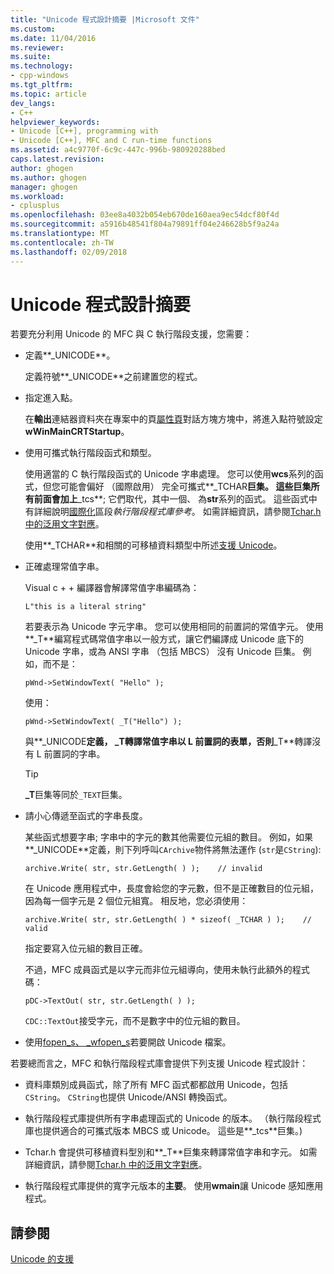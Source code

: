 ```yaml
---
title: "Unicode 程式設計摘要 |Microsoft 文件"
ms.custom: 
ms.date: 11/04/2016
ms.reviewer: 
ms.suite: 
ms.technology:
- cpp-windows
ms.tgt_pltfrm: 
ms.topic: article
dev_langs:
- C++
helpviewer_keywords:
- Unicode [C++], programming with
- Unicode [C++], MFC and C run-time functions
ms.assetid: a4c9770f-6c9c-447c-996b-980920288bed
caps.latest.revision: 
author: ghogen
ms.author: ghogen
manager: ghogen
ms.workload:
- cplusplus
ms.openlocfilehash: 03ee8a4032b054eb670de160aea9ec54dcf80f4d
ms.sourcegitcommit: a5916b48541f804a79891ff04e246628b5f9a24a
ms.translationtype: MT
ms.contentlocale: zh-TW
ms.lasthandoff: 02/09/2018
---
```

# <a name="unicode-programming-summary"></a>Unicode 程式設計摘要
若要充分利用 Unicode 的 MFC 與 C 執行階段支援，您需要：  
  
-   定義**_UNICODE**。  
  
     定義符號**_UNICODE**之前建置您的程式。  
  
-   指定進入點。  
  
     在**輸出**連結器資料夾在專案中的頁[屬性頁](../ide/property-pages-visual-cpp.md)對話方塊方塊中，將進入點符號設定**wWinMainCRTStartup**。  
  
-   使用可攜式執行階段函式和類型。  
  
     使用適當的 C 執行階段函式的 Unicode 字串處理。 您可以使用**wcs**系列的函式，但您可能會偏好 （國際啟用） 完全可攜式**_TCHAR**巨集。 這些巨集所有前面會加上**_tcs**; 它們取代，其中一個、 為**str**系列的函式。 這些函式中有詳細說明[國際化](../c-runtime-library/internationalization.md)區段*執行階段程式庫參考*。 如需詳細資訊，請參閱[Tchar.h 中的泛用文字對應](../text/generic-text-mappings-in-tchar-h.md)。  
  
     使用**_TCHAR**和相關的可移植資料類型中所述[支援 Unicode](../text/support-for-unicode.md)。  
  
-   正確處理常值字串。  
  
     Visual c + + 編譯器會解譯常值字串編碼為：  
  
    ```  
    L"this is a literal string"  
    ```  
  
     若要表示為 Unicode 字元字串。 您可以使用相同的前置詞的常值字元。 使用**_T**編寫程式碼常值字串以一般方式，讓它們編譯成 Unicode 底下的 Unicode 字串，或為 ANSI 字串 （包括 MBCS） 沒有 Unicode 巨集。 例如，而不是：  
  
    ```  
    pWnd->SetWindowText( "Hello" );  
    ```  
  
     使用：  
  
    ```  
    pWnd->SetWindowText( _T("Hello") );  
    ```  
  
     與**_UNICODE**定義， **_T**轉譯常值字串以 L 前置詞的表單，否則**_T**轉譯沒有 L 前置詞的字串。  
  
    > [!TIP]
    >  **_T**巨集等同於`_TEXT`巨集。  
  
-   請小心傳遞至函式的字串長度。  
  
     某些函式想要字串; 字串中的字元的數其他需要位元組的數目。 例如，如果**_UNICODE**定義，則下列呼叫`CArchive`物件將無法運作 (`str`是`CString`):  
  
    ```  
    archive.Write( str, str.GetLength( ) );    // invalid  
    ```  
  
     在 Unicode 應用程式中，長度會給您的字元數，但不是正確數目的位元組，因為每一個字元是 2 個位元組寬。 相反地，您必須使用：  
  
    ```  
    archive.Write( str, str.GetLength( ) * sizeof( _TCHAR ) );    // valid  
    ```  
  
     指定要寫入位元組的數目正確。  
  
     不過，MFC 成員函式是以字元而非位元組導向，使用未執行此額外的程式碼：  
  
    ```  
    pDC->TextOut( str, str.GetLength( ) );  
    ```  
  
     `CDC::TextOut`接受字元，而不是數字中的位元組的數目。  
  
-   使用[fopen_s、 _wfopen_s](../c-runtime-library/reference/fopen-s-wfopen-s.md)若要開啟 Unicode 檔案。  
  
 若要總而言之，MFC 和執行階段程式庫會提供下列支援 Unicode 程式設計：  
  
-   資料庫類別成員函式，除了所有 MFC 函式都都啟用 Unicode，包括`CString`。 `CString`也提供 Unicode/ANSI 轉換函式。  
  
-   執行階段程式庫提供所有字串處理函式的 Unicode 的版本。 （執行階段程式庫也提供適合的可攜式版本 MBCS 或 Unicode。 這些是**_tcs**巨集。)  
  
-   Tchar.h 會提供可移植資料型別和**_T**巨集來轉譯常值字串和字元。 如需詳細資訊，請參閱[Tchar.h 中的泛用文字對應](../text/generic-text-mappings-in-tchar-h.md)。  
  
-   執行階段程式庫提供的寬字元版本的**主要**。 使用**wmain**讓 Unicode 感知應用程式。  
  
## <a name="see-also"></a>請參閱  
 [Unicode 的支援](../text/support-for-unicode.md)